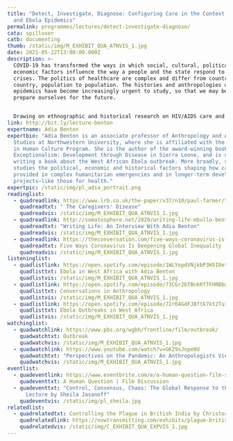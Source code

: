 ```yaml
---
title: "Detect, Investigate, Diagnose: Configuring Care in the Context of AIDS
  and Ebola Epidemics"
permalink: programmes/lectures/detect-investigate-diagnose/
cata: spillover
catb: documenting
thumb: /static/img/M_EXHIBIT_QUA_ATNVIS_1.jpg
date: 2021-05-22T13:00:00.000Z
description: >-
  COVID-19 has transformed the ways in which social, cultural, political, and
  economic factors influence the way a people and the state respond to health
  crises. The politics of healthcare are complex and differ from country to
  country, population to population. The histories and anthropologies of
  epidemics have become increasingly urgent to study, so that we may better
  prepare ourselves for the future. 


  Drawing on ethnographic and historical research on HIV/AIDS care and support and the 2014-16 epidemic of Ebola in Sierra Leone, Benton will address some of the key ideologies, social practices, and political-economic factors underpinning epidemic response, as well as the means by which state and non-state actors configure care during an epidemic.
link: http://bit.ly/lecture-benton
expertname: Adia Benton
expertbio: "Adia Benton is an associate professor of Anthropology and African
  Studies at Northwestern University, where she is affiliated with the Science
  in Human Culture Program. She is the author of the award-winning book, HIV
  Exceptionalism: Development through Disease in Sierra Leone, and is currently
  writing a book about the West African Ebola outbreak. More broadly, she
  studies the political, economic and historical factors shaping how care is
  provided in complex humanitarian emergencies and in longer-term development
  projects—like those for health."
expertpic: /static/img/pl_adia_portrait.png
readinglist:
  - quadreadlink: https://www.lrb.co.uk/the-paper/v37/n10/paul-farmer/the-caregivers-disease
    quadreadtxt: " The Caregivers' Disease"
    quadreadvis: /static/img/M_EXHIBIT_QUA_ATNVIS_1.jpg
  - quadreadlink: http://somatosphere.net/2020/writing-life-mbullo-benton-interview.html/
    quadreadtxt: "Writing Life: An Interview With Adia Benton"
    quadreadvis: /static/img/M_EXHIBIT_QUA_ATNVIS_1.jpg
  - quadreadlink: https://theconversation.com/five-ways-coronavirus-is-deepening-global-inequality-144621
    quadreadtxt: Five Ways Coronavirus Is Deepening Global Inequality
    quadreadvis: /static/img/M_EXHIBIT_QUA_ATNVIS_1.jpg
listeninglist:
  - quadlistlink: https://open.spotify.com/episode/1WLYepdVNjkbP3H5I0etuv
    quadlisttxt: Ebola in West Africa with Adia Benton
    quadlistvis: /static/img/M_EXHIBIT_QUA_ATNVIS_1.jpg
  - quadlistlink: https://open.spotify.com/episode/73CGr2bTBnkKfTFHRBbqEG
    quadlisttxt: Conversations in Anthropology
    quadlistvis: /static/img/M_EXHIBIT_QUA_ATNVIS_1.jpg
  - quadlistlink: https://open.spotify.com/episode/72r64GdFJBftk7kt2Tu1hB
    quadlisttxt: Ebola Outbreaks in West Africa
    quadlistvis: /static/img/M_EXHIBIT_QUA_ATNVIS_1.jpg
watchinglist:
  - quadwatchlink: https://www.pbs.org/wgbh/frontline/film/outbreak/
    quadwatchtxt: Outbreak
    quadwatchvis: /static/img/M_EXHIBIT_QUA_ATNVIS_1.jpg
  - quadwatchlink: https://www.youtube.com/watch?v=GKZ9xJnpe0U
    quadwatchtxt: "Perspectives on the Pandemic: An Anthropologists View"
    quadwatchvis: /static/img/M_EXHIBIT_QUA_ATNVIS_1.jpg
eventlist:
  - quadeventlink: https://www.eventbrite.com/e/a-human-question-film-screening-discussion-registration-145821204147?aff=ebdsoporgprofile
    quadeventtxt: A Human Question | Film Discussion
  - quadeventtxt: "Control, Consensus, Chaos: The Global Response to the Pandemic |
      Lecture by Sheila Jasanoff"
    quadeventvis: /static/img/pl_sheila.jpg
relatedlist:
  - quadrelatedtxt: Controlling the Plague in British India by Christos Lynteris
    quadrelatedlink: https://nowtransmitting.com/exhibits/plague-british-india/
    quadrelatedvis: /static/img/C_EXHIBIT_QUA_EXPVIS_1.jpg
---
```

